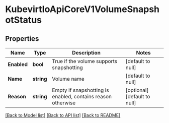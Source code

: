 # KubevirtIoApiCoreV1VolumeSnapshotStatus

## Properties
Name | Type | Description | Notes
------------ | ------------- | ------------- | -------------
**Enabled** | **bool** | True if the volume supports snapshotting | [default to null]
**Name** | **string** | Volume name | [default to null]
**Reason** | **string** | Empty if snapshotting is enabled, contains reason otherwise | [optional] [default to null]

[[Back to Model list]](../README.md#documentation-for-models) [[Back to API list]](../README.md#documentation-for-api-endpoints) [[Back to README]](../README.md)



